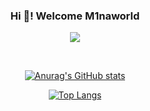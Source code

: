 <div align=center>
  
### Hi 🐰! Welcome M1naworld

<a href="https://velog.io/@m1naworld" target="_blank"><img src="http://img.shields.io/badge/Velog-20c997?style=for-the-badge"/></a>

<br/>

<!-- <div align=center> -->
  
[![Anurag's GitHub stats](https://github-readme-stats.vercel.app/api?username=m1naworld)](https://github.com/anuraghazra/github-readme-stats)
<br/>

[![Top Langs](https://github-readme-stats.vercel.app/api/top-langs/?username=m1naworld&layout=compact)](https://github.com/anuraghazra/github-readme-stats)
</div>
